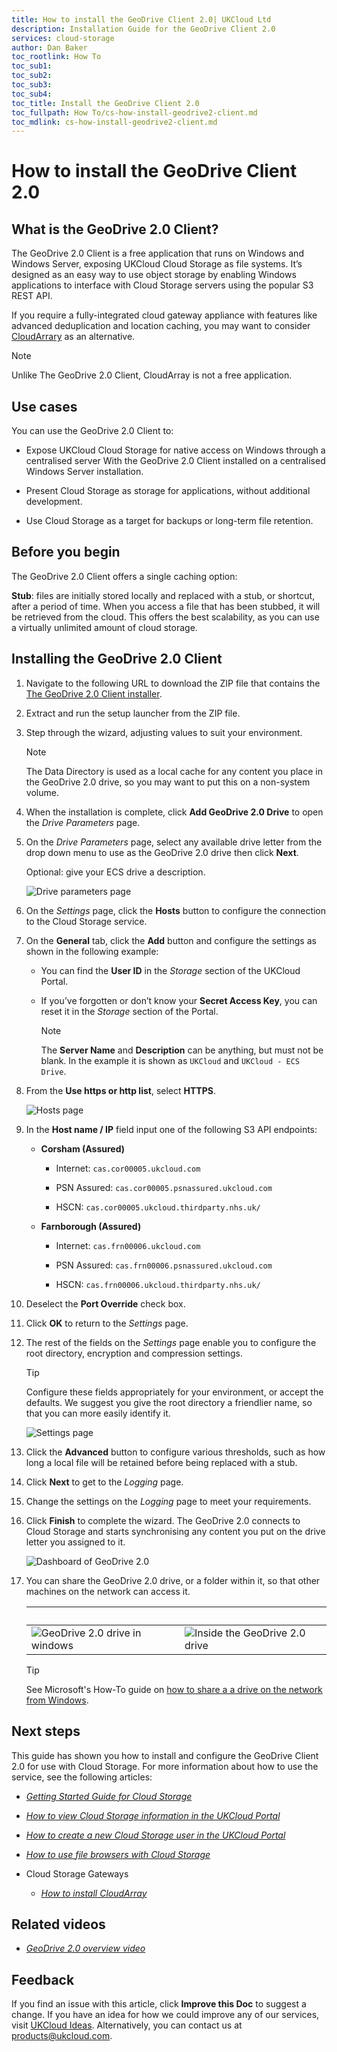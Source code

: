 ```yaml
---
title: How to install the GeoDrive Client 2.0| UKCloud Ltd
description: Installation Guide for the GeoDrive Client 2.0
services: cloud-storage
author: Dan Baker
toc_rootlink: How To
toc_sub1: 
toc_sub2:
toc_sub3:
toc_sub4:
toc_title: Install the GeoDrive Client 2.0
toc_fullpath: How To/cs-how-install-geodrive2-client.md
toc_mdlink: cs-how-install-geodrive2-client.md
---
```


# How to install the GeoDrive Client 2.0

## What is the GeoDrive 2.0 Client?

The GeoDrive 2.0 Client is a free application that runs on Windows and Windows Server, exposing UKCloud Cloud Storage as file systems. It’s designed as an easy way to use object storage by enabling Windows applications to interface with Cloud Storage servers using the popular S3 REST API.

If you require a fully-integrated cloud gateway appliance with features like advanced deduplication and location caching, you may want to consider [CloudArrary](cs-how-install-cloudarray.md) as an alternative.

> [!NOTE]
> Unlike The GeoDrive 2.0 Client, CloudArray is not a free application.

## Use cases

You can use the GeoDrive 2.0 Client to:

- Expose UKCloud Cloud Storage for native access on Windows through a centralised server With the GeoDrive 2.0 Client installed on a centralised Windows Server installation.

- Present Cloud Storage as storage for applications, without additional development.

- Use Cloud Storage as a target for backups or long-term file retention.

## Before you begin

The GeoDrive 2.0 Client offers a single caching option:

**Stub**: files are initially stored locally and replaced with a stub, or shortcut, after a period of time. When you access a file that has been stubbed, it will be retrieved from the cloud. This offers the best scalability, as you can use a virtually unlimited amount of cloud storage.

## Installing the GeoDrive 2.0 Client

1. Navigate to the following URL to download the ZIP file that contains the [The GeoDrive 2.0 Client installer](https://cas.frn00006.ukcloud.com/Docs/Cloud_Storage/GeoDrive.2_x64.zip?AWSAccessKeyId=438-1048-5-aefff7-1&Expires=1578565704&Signature=kVEbb9%2B%2FD0yJOgErtG9CAdsWqb0%3D).

2. Extract and run the setup launcher from the ZIP file.

3. Step through the wizard, adjusting values to suit your environment.

    > [!NOTE]
    > The Data Directory is used as a local cache for any content you place in the GeoDrive 2.0 drive, so you may want to put this on a non-system volume.

4. When the installation is complete, click **Add GeoDrive 2.0 Drive** to open the *Drive Parameters* page.

5. On the *Drive Parameters* page, select any available drive letter from the drop down menu to use as the GeoDrive 2.0 drive then click **Next**.

    Optional: give your ECS drive a description.

    ![Drive parameters page](images/cs-ecs-installtion-step-one.png)

6. On the *Settings* page, click the **Hosts** button to configure the connection to the Cloud Storage service.

7. On the **General** tab, click the **Add** button and configure the settings as shown in the following example:

    - You can find the **User ID** in the *Storage* section of the UKCloud Portal.

    - If you’ve forgotten or don’t know your **Secret Access Key**, you can reset it in the *Storage* section of the Portal.

        > [!NOTE]
        > The **Server Name** and **Description** can be anything, but must not be blank. In the example it is shown as `UKCloud` and `UKCloud - ECS Drive`.

8. From the **Use https or http list**, select **HTTPS**.

    ![Hosts page](images/cs-ecs-installtion-step-two.png)

9. In the **Host name / IP** field input one of the following S3 API endpoints:

    - **Corsham (Assured)**

        - Internet: `cas.cor00005.ukcloud.com`

        - PSN Assured: `cas.cor00005.psnassured.ukcloud.com`

        - HSCN: `cas.cor00005.ukcloud.thirdparty.nhs.uk/`
  

    - **Farnborough (Assured)**

        - Internet: `cas.frn00006.ukcloud.com`

        - PSN Assured: `cas.frn00006.psnassured.ukcloud.com`

        - HSCN: `cas.frn00006.ukcloud.thirdparty.nhs.uk/`

10. Deselect the **Port Override** check box.

11. Click **OK** to return to the *Settings* page.

12. The rest of the fields on the *Settings* page enable you to configure the root directory, encryption and compression settings.

    > [!TIP]
    > Configure these fields appropriately for your environment, or accept the defaults. We suggest you give the root directory a friendlier name, so that you can more easily identify it.

    ![Settings page](images/cs-ecs-installtion-step-three.png)

13. Click the **Advanced** button to configure various thresholds, such as how long a local file will be retained before being replaced with a stub.

14. Click **Next**  to get to the *Logging* page.

15. Change the settings on the *Logging* page to meet your requirements.

16. Click **Finish** to complete the wizard. The GeoDrive 2.0 connects to Cloud Storage and starts synchronising any content you put on the drive letter you assigned to it.

    ![Dashboard of GeoDrive 2.0](images/cs-ecs-installtion-step-four.png)

17. You can share the GeoDrive 2.0 drive, or a folder within it, so that other machines on the network can access it.

    &nbsp;| |
    ------|-----------------|
    ![GeoDrive 2.0 drive in windows](images/cs-ecs-installtion-step-five.png) |![Inside the GeoDrive 2.0 drive](images/cs-ecs-installtion-step-six.png)

    > [!TIP]
    > See Microsoft's How-To guide on [how to share a a drive on the network from Windows](https://support.microsoft.com/en-gb/help/4092694/windows-10-changes-to-file-sharing-over-a-network).

## Next steps

This guide has shown you how to install and configure the GeoDrive Client 2.0 for use with Cloud Storage. For more information about how to use the service, see the following articles:

- [*Getting Started Guide for Cloud Storage*](cs-gs.md)

- [*How to view Cloud Storage information in the UKCloud Portal*](cs-how-view-info-portal.md)

- [*How to create a new Cloud Storage user in the UKCloud Portal*](cs-how-create-user.md)

- [*How to use file browsers with Cloud Storage*](cs-how-use-file-browsers.md)

- Cloud Storage Gateways

  - [*How to install CloudArray*](cs-how-install-cloudarray.md)

## Related videos

- [*GeoDrive 2.0 overview video*](cs-vid-geodrive2-client-overview.md)

## Feedback

If you find an issue with this article, click **Improve this Doc** to suggest a change. If you have an idea for how we could improve any of our services, visit [UKCloud Ideas](https://ideas.ukcloud.com). Alternatively, you can contact us at <products@ukcloud.com>.
